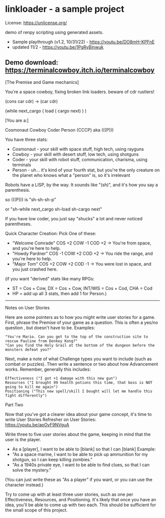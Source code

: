 # linkloader - a sample project

License: https://unlicense.org/

demo of renpy scripting using generated assets. 
- Sample playthrough (v1.2, 10/31/22) - https://youtu.be/DO8mH-KPFnE
- updated 11/2 - https://youtu.be/1PgRyBjnwuk

Demo download: https://terminalcowboy.itch.io/terminalcowboy
----
[The Premise and Game mechanics]

You're a space cowboy, fixing broken link loaders. 
beware of cdr rustlers!

(cons car cdr) -> (car cdr)

(while next_cargo ( load ( cargo next) ) )

[You are a:]

Cosmonaut Cowboy Coder Person (CCCP)
aka (((P)))

You have three stats:
- Cosmonaut - your skill with space stuff, high tech, using rayguns
- Cowboy - your skill with desert stuff, low tech, using shotguns
- Coder - your skill with robot stuff, communication, charisma, using terminals
- Person - uh... it's kind of your fourth stat, but you're the only creature on the planet who knows what a "person" is, so it's irrelevant

Robots have a LISP, by the way. It sounds like "(sh)", and it's how you say a parenthesis.

so (((P))) is "sh-sh-sh-p"

or "sh-while next_cargo sh-load sh-cargo next"

If you have low coder, you just say "shucks" a lot and never noticed parentheses.

Quick Character Creation: Pick One of these:

- "Welcome Comrade" COS +2 COW -1 COD +2 -> You're from space, and you're here to help.
- "Howdy Pardner"  COS -1 COW +2 COD +2 -> You ride the range, and you're here to help.
- "Major Tom" COS +2 COW +2 COD -1 -> You were lost in space, and you just crashed here.

(if you want "derived" stats like many RPGs:
- ST = Cos + Cow, DX = Cos + Cow, INT/WIS = Cos + Cod, CHA = Cod
- HP = add up all 3 stats, then add 1 for Person.)


----
Notes on User Stories

Here are some pointers as to how you might write user stories for a game.
First, phrase the  Premise of your game as a question. This is often a yes/no question , but doesn't have to be.
Examples:

    "You're Mario. Can you get to the top of the construction site to rescue Pauline from Donkey Kong?"
    "Can you find the Holy Grail at the bottom of the dungeon before the monsters defeat you?"

Next, make a note of what  Challenge types you want to include (such as combat or puzzles). 
Then write a sentence or two about how  Advancement works. Remember, generally this includes:

    Effectiveness ("I got +1 damage with this new gun")
    Resources ("I brought 99 health potions this time, that boss is NOT going to kill me again")
    Positioning ("This new spell/skill I bought will let me handle this fight differently")

Part Two

Now that you've got a clearer idea about your game concept, it's time to write User Stories
Refresher on User Stories:  https://youtu.be/apOvF9NVguA 

Write three to five user stories about the game, keeping in mind that the user is the player.
- As a [player], I want to be able to [blank] so that I can [blank]
Example:
- "As a space marine, I want to be able to pick up ammunition for my shotgun, so I can keep killing zombies."
- "As a 1940s private eye, I want to be able to find clues, so that I can solve the mystery."

(You can just write these as "As a player" if you want, or you can use the character instead.)

Try to come up with at least three user stories, such as one per Effectiveness, Resources, and Positioning. It's likely that once you have an idea, you'll be able to come up with two each. This should be sufficient for the small scope of this project.
